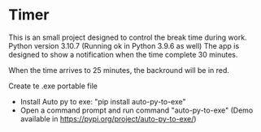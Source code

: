# Timer
This is an small project designed to control the break time during work.
Python version 3.10.7 (Running ok in Python 3.9.6 as well)
The app is designed to show a notification when the time complete 30 minutes.

When the time arrives to 25 minutes, the backround will be in red.

Create te .exe portable file
- Install Auto py to exe: "pip install auto-py-to-exe"
- Open a command prompt and run command "auto-py-to-exe" (Demo available in https://pypi.org/project/auto-py-to-exe/)
